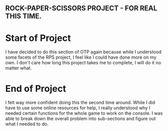 ## ROCK-PAPER-SCISSORS PROJECT - FOR REAL THIS TIME.

# Start of Project

I have decided to do this section of OTP again because while I understood some facets of the RPS project, I feel like I could have done more on my own. I don't care how long this project takes me to complete, I will do it no matter what.

# End of Project

I felt way more confident doing this the second time around. While I did have to use some online resources for help, I really understood why I needed certain functions for the whole game to work on the console. I was able to break down the overall problem into sub-sections and figure out what I needed to do.
